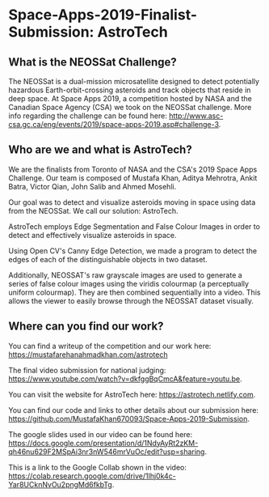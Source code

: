 # Space-Apps-2019-Finalist-Submission: AstroTech

## What is the NEOSSat Challenge?

The NEOSSat is a dual-mission microsatellite designed to detect potentially hazardous Earth-orbit-crossing asteroids and track objects that reside in deep space. At Space Apps 2019, a competition hosted by NASA and the Canadian Space Agency (CSA) we took on the NEOSSat challenge. More info regarding the challenge can be found here: http://www.asc-csa.gc.ca/eng/events/2019/space-apps-2019.asp#challenge-3.

## Who are we and what is AstroTech?

We are the finalists from Toronto of NASA and the CSA's 2019 Space Apps Challenge. Our team is composed of Mustafa Khan, Aditya Mehrotra, Ankit Batra, Victor Qian, John Salib and Ahmed Mosehli.

Our goal was to detect and visualize asteroids moving in space using data from the NEOSSat. We call our solution: AstroTech.

AstroTech employs Edge Segmentation and False Colour Images in order to detect and effectively visualize asteroids in space. 

Using Open CV's Canny Edge Detection, we made a program to detect the edges of each of the distinguishable objects in two dataset. 

Additionally, NEOSSAT's raw grayscale images are used to generate a series of false colour images using the viridis colourmap (a perceptually uniform colourmap). They are then combined sequentially into a video. This allows the viewer to easily browse through the NEOSSAT dataset visually.

## Where can you find our work?

You can find a writeup of the competition and our work here: https://mustafarehanahmadkhan.com/astrotech

The final video submission for national judging: https://www.youtube.com/watch?v=dkfggBqCmcA&feature=youtu.be.

You can visit the website for AstroTech here: https://astrotech.netlify.com.

You can find our code and links to other details about our submission here: https://github.com/MustafaKhan670093/Space-Apps-2019-Submission.

The google slides used in our video can be found here: https://docs.google.com/presentation/d/1NdyAyRt2zKM-qh46nu629F2MSpAi3nr3nW546mrVuOc/edit?usp=sharing.

This is a link to the Google Collab shown in the video: https://colab.research.google.com/drive/1lhj0k4c-Yar8UCknNvOu2pngMd6fkbTg.
